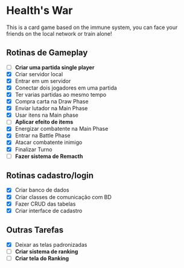 # Health's War
This is a card game based on the immune system, you can face your friends on the local network or train alone!

## Rotinas de Gameplay
  - [ ] **Criar uma partida single player**
  - [x] Criar servidor local
  - [x] Entrar em um servidor
  - [x] Conectar dois jogadores em uma partida
  - [x] Ter varias partidas ao mesmo tempo
  - [x] Compra carta na Draw Phase
  - [x] Enviar lutador na Main Phase
  - [x] Usar itens na Main phase
  - [ ] **Aplicar efeito de items**
  - [x] Energizar combatente na Main Phase
  - [x] Entrar na Battle Phase
  - [x] Atacar combatente inimigo
  - [x] Finalizar Turno
  - [ ] **Fazer sistema de Remacth**

## Rotinas cadastro/login
- [x] Criar banco de dados
- [x] Criar classes de comunicação com BD
- [x] Fazer CRUD das tabelas
- [x] Criar interface de cadastro

## Outras Tarefas
- [x] Deixar as telas padronizadas
- [ ] **Criar sistema de ranking**
- [ ] **Criar tela do Ranking**
